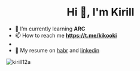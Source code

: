 <h1 align="center">Hi 👋, I'm Kirill</h1>


- 🌱 I’m currently learning **ARC**
- 📫 How to reach me **https://t.me/kikooki**
- 
- 💼 My resume on [habr](https://career.habr.com/kikosdrozd) and [linkedin](https://www.linkedin.com/in/kirill-drozdov-7ba685227/) 
<p align="left">
</p>

<p><img align="center" src="https://github-readme-streak-stats.herokuapp.com/?user=kirill12a&" alt="kirill12a" /></p>
